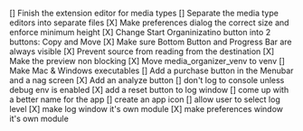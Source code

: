 [] Finish the extension editor for media types
[] Separate the media type editors into separate files
[X] Make preferences dialog the correct size and enforce minimum height
[X] Change Start Organinizatino button into 2 buttons: Copy and Move
[X] Make sure Bottom Button and Progress Bar are always visible
[X] Prevent source from reading from the destination
[X] Make the preview non blocking
[X] Move media_organizer_venv to venv
[] Make Mac & Windows executables
[] Add a purchase button in the Menubar and a nag screen
[X] Add an analyze button
[] don't log to console unless debug env is enabled
[X] add a reset button to log window
[] come up with a better name for the app
[] create an app icon
[] allow user to select log level
[X] make log window it's own module
[X] make preferences window it's own module
